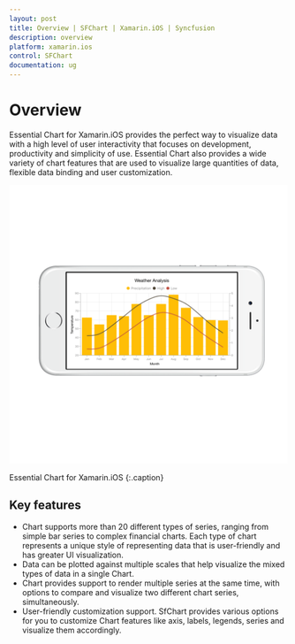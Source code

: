 ```yaml
---
layout: post
title: Overview | SFChart | Xamarin.iOS | Syncfusion
description: overview
platform: xamarin.ios
control: SFChart
documentation: ug
---
```


# Overview

Essential Chart for Xamarin.iOS provides the perfect way to visualize data with a high level of user interactivity that focuses on development, productivity and simplicity of use. Essential Chart also provides a wide variety of chart features that are used to visualize large quantities of data, flexible data binding and user customization.

![](Overview_images/Overview_img1.png)           

Essential Chart for Xamarin.iOS
{:.caption}

## Key features

* Chart supports more than 20 different types of series, ranging from simple bar series to complex financial charts. Each type of chart represents a unique style of representing data that is user-friendly and has greater UI visualization.
* Data can be plotted against multiple scales that help visualize the mixed types of data in a single Chart.
* Chart provides support to render multiple series at the same time, with options to compare and visualize two different chart series, simultaneously.
* User-friendly customization support. SfChart provides various options for you to customize Chart features like axis, labels, legends, series and visualize them accordingly.
